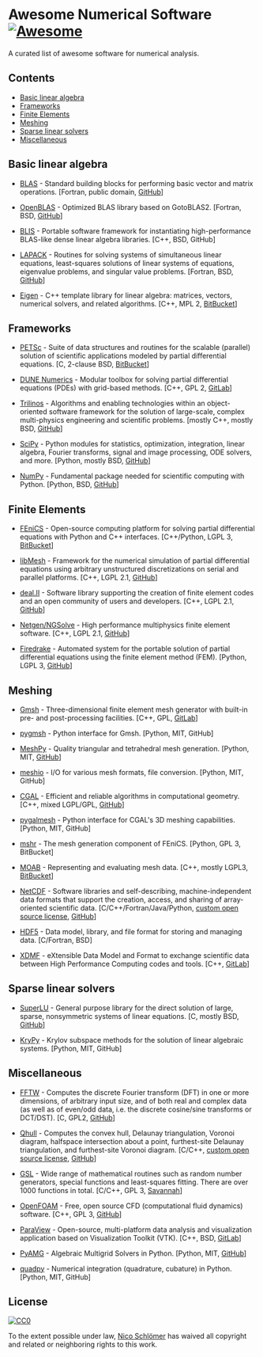# Awesome Numerical Software [![Awesome](https://awesome.re/badge-flat.svg)](https://github.com/sindresorhus/awesome)

A curated list of awesome software for numerical analysis.


## Contents

- [Basic linear algebra](#basic-linear-algebra)
- [Frameworks](#frameworks)
- [Finite Elements](#finite-elements)
- [Meshing](#meshing)
- [Sparse linear solvers](#sparse-linear-solvers)
- [Miscellaneous](#miscellaneous)


## Basic linear algebra

 - [BLAS](http://www.netlib.org/blas/) -
   Standard building blocks for performing basic vector and matrix operations.
   [Fortran, public domain, [GitHub](https://github.com/Reference-LAPACK/lapack/tree/master/BLAS)]

 - [OpenBLAS](https://www.openblas.net/) -
   Optimized BLAS library based on GotoBLAS2.
   [Fortran, BSD, [GitHub](https://github.com/xianyi/OpenBLAS)]

 - [BLIS](https://github.com/flame/blis) -
   Portable software framework for instantiating high-performance BLAS-like
   dense linear algebra libraries.
   [C++, BSD, GitHub]

 - [LAPACK](http://www.netlib.org/lapack/) -
   Routines for solving systems of simultaneous linear equations, least-squares
   solutions of linear systems of equations, eigenvalue problems, and singular
   value problems.
   [Fortran, BSD, [GitHub](https://github.com/Reference-LAPACK/lapack)]

 - [Eigen](http://eigen.tuxfamily.org/index.php?title=Main_Page) -
   C++ template library for linear algebra: matrices, vectors, numerical
   solvers, and related algorithms.
   [C++, MPL 2, [BitBucket](https://bitbucket.org/eigen/eigen)]


## Frameworks

 - [PETSc](http://www.mcs.anl.gov/petsc/) -
   Suite of data structures and routines for the scalable (parallel) solution
   of scientific applications modeled by partial differential equations.
   [C, 2-clause BSD, [BitBucket](https://bitbucket.org/petsc/petsc/src)]

 - [DUNE Numerics](https://www.dune-project.org/) -
   Modular toolbox for solving partial differential equations (PDEs) with
   grid-based methods.
   [C++, GPL 2, [GitLab](https://gitlab.dune-project.org/core/)]

 - [Trilinos](https://trilinos.org/) -
   Algorithms and enabling technologies within an object-oriented software
   framework for the solution of large-scale, complex multi-physics engineering
   and scientific problems.
   [mostly C++, mostly BSD, [GitHub](https://github.com/trilinos/)]

 - [SciPy](https://www.scipy.org/) -
   Python modules for statistics, optimization, integration, linear algebra,
   Fourier transforms, signal and image processing, ODE solvers, and more.
   [Python, mostly BSD, [GitHub](https://github.com/scipy/scipy/)]

 - [NumPy](http://www.numpy.org/) -
   Fundamental package needed for scientific computing with Python.
   [Python, BSD, [GitHub](https://github.com/numpy/numpy)]


## Finite Elements

 - [FEniCS](https://fenicsproject.org/) -
   Open-source computing platform for solving partial differential equations
   with Python and C++ interfaces.
   [C++/Python, LGPL 3, [BitBucket](https://bitbucket.org/fenics-project/)]

 - [libMesh](https://libmesh.github.io/) -
   Framework for the numerical simulation of partial differential equations
   using arbitrary unstructured discretizations on serial and parallel
   platforms.
   [C++, LGPL 2.1, [GitHub](https://github.com/libMesh/libmesh)]

 - [deal.II](http://dealii.org/) -
   Software library supporting the creation of finite element codes and an open
   community of users and developers.
   [C++, LGPL 2.1, [GitHub](https://github.com/dealii/dealii)]

 - [Netgen/NGSolve](https://ngsolve.org/) -
   High performance multiphysics finite element software.
   [C++, LGPL 2.1, [GitHub](https://github.com/NGSolve/netgen)]

 - [Firedrake](https://www.firedrakeproject.org/) -
   Automated system for the portable solution of partial
   differential equations using the finite element method (FEM).
   [Python, LGPL 3, [GitHub](https://github.com/firedrakeproject/firedrake)]

## Meshing

 - [Gmsh](http://gmsh.info/) -
   Three-dimensional finite element mesh generator with built-in pre- and
   post-processing facilities.
   [C++, GPL, [GitLab](https://gitlab.onelab.info/gmsh/gmsh)]

 - [pygmsh](https://github.com/nschloe/pygmsh) -
   Python interface for Gmsh.
   [Python, MIT, GitHub]

 - [MeshPy](https://mathema.tician.de/software/meshpy/) -
   Quality triangular and tetrahedral mesh generation.
   [Python, MIT, [GitHub](https://github.com/inducer/meshpy)]

 - [meshio](https://github.com/nschloe/meshio) -
   I/O for various mesh formats, file conversion.
   [Python, MIT, GitHub]

 - [CGAL](https://www.cgal.org/) -
   Efficient and reliable algorithms in computational geometry.
   [C++, mixed LGPL/GPL, [GitHub](https://github.com/CGAL/cgal)]

 - [pygalmesh](https://github.com/nschloe/pygalmesh) -
   Python interface for CGAL's 3D meshing capabilities.
   [Python, MIT, GitHub]

 - [mshr](https://bitbucket.org/fenics-project/mshr/) -
   The mesh generation component of FEniCS.
   [Python, GPL 3, BitBucket]

 - [MOAB](http://sigma.mcs.anl.gov/moab-library/) -
   Representing and evaluating mesh data.
   [C++, mostly LGPL3, [BitBucket](https://bitbucket.org/fathomteam/moab/)]

 - [NetCDF](https://www.unidata.ucar.edu/software/netcdf/) -
   Software libraries and self-describing, machine-independent data formats
   that support the creation, access, and sharing of array-oriented scientific
   data.
   [C/C++/Fortran/Java/Python, [custom open
   source license](https://www.unidata.ucar.edu/software/netcdf/copyright.html),
   [GitHub](https://github.com/Unidata/netcdf-c/)]

 - [HDF5](https://support.hdfgroup.org/HDF5/) -
   Data model, library, and file format for storing and managing data.
   [C/Fortran, BSD]

 - [XDMF](http://www.xdmf.org/index.php/Main_Page) -
   eXtensible Data Model and Format to exchange scientific data between High
   Performance Computing codes and tools.
   [C++, [GitLab](https://gitlab.kitware.com/xdmf/xdmf)]


## Sparse linear solvers

 - [SuperLU](http://crd-legacy.lbl.gov/~xiaoye/SuperLU/) -
   General purpose library for the direct solution of large, sparse,
   nonsymmetric systems of linear equations.
   [C, mostly BSD, [GitHub](https://github.com/xiaoyeli/superlu)]

 - [KryPy](https://github.com/andrenarchy/krypy) -
   Krylov subspace methods for the solution of linear algebraic systems.
   [Python, MIT, GitHub]


## Miscellaneous

 - [FFTW](http://www.fftw.org/) -
   Computes the discrete Fourier transform (DFT) in one or more dimensions, of
   arbitrary input size, and of both real and complex data (as well as of
   even/odd data, i.e. the discrete cosine/sine transforms or DCT/DST).
   [C, GPL2, [GitHub](https://github.com/FFTW/fftw3)]

 - [Qhull](http://www.qhull.org/) -
   Computes the convex hull, Delaunay triangulation, Voronoi diagram, halfspace
   intersection about a point, furthest-site Delaunay triangulation, and
   furthest-site Voronoi diagram.
   [C/C++, [custom open source license](http://www.qhull.org/COPYING.txt),
   [GitHub](https://github.com/qhull/qhull/)]

 - [GSL](https://www.gnu.org/software/gsl/) -
   Wide range of mathematical routines such as random number generators,
   special functions and least-squares fitting. There are over 1000 functions
   in total.
   [C/C++, GPL 3, [Savannah](https://savannah.gnu.org/projects/gsl)]

 - [OpenFOAM](https://www.openfoam.com/) -
   Free, open source CFD (computational fluid dynamics) software.
   [C++, GPL 3, [GitHub](https://github.com/OpenFOAM/OpenFOAM-dev)]

 - [ParaView](https://www.paraview.org/) -
   Open-source, multi-platform data analysis and visualization application
   based on Visualization Toolkit (VTK).
   [C++, BSD, [GitLab](https://gitlab.kitware.com/paraview/paraview)]

 - [PyAMG](https://pyamg.github.io/) -
   Algebraic Multigrid Solvers in Python.
   [Python, MIT, [GitHub](https://github.com/pyamg/pyamg)]

 - [quadpy](https://github.com/nschloe/quadpy) -
   Numerical integration (quadrature, cubature) in Python.
   [Python, MIT, GitHub]


## License

[![CC0](http://mirrors.creativecommons.org/presskit/buttons/88x31/svg/cc-zero.svg)](https://creativecommons.org/publicdomain/zero/1.0/)

To the extent possible under law, [Nico Schlömer](https://github.com/nschloe)
has waived all copyright and related or neighboring rights to this work.
